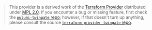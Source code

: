 > This provider is a derived work of the [Terraform Provider](https://github.com/Twingate-Labs/terraform-provider-twingate)
> distributed under [MPL 2.0](https://www.mozilla.org/en-US/MPL/2.0/). If you encounter a bug or missing feature,
> first check the [`pulumi-twingate` repo](https://github.com/Twingate-Labs/pulumi-twingate/issues); however, if that doesn't turn up anything,
> please consult the source [`terraform-provider-twingate` repo](https://github.com/Twingate-Labs/terraform-provider-twingate/issues).
